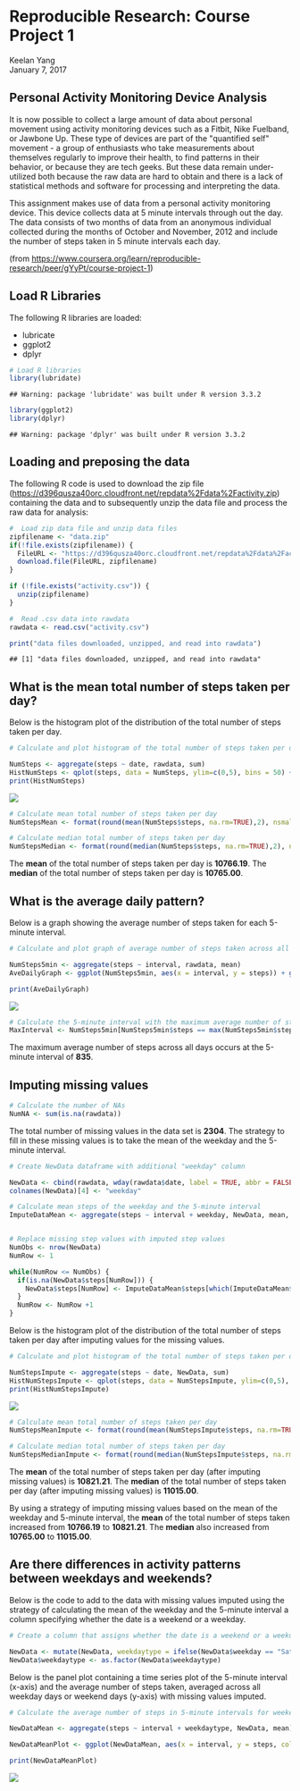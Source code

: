 # Reproducible Research: Course Project 1
Keelan Yang  
January 7, 2017  




## Personal Activity Monitoring Device Analysis

It is now possible to collect a large amount of data about personal movement using activity monitoring devices such as a Fitbit, Nike Fuelband, or Jawbone Up. These type of devices are part of the "quantified self" movement - a group of enthusiasts who take measurements about themselves regularly to improve their health, to find patterns in their behavior, or because they are tech geeks. But these data remain under-utilized both because the raw data are hard to obtain and there is a lack of statistical methods and software for processing and interpreting the data.

This assignment makes use of data from a personal activity monitoring device. This device collects data at 5 minute intervals through out the day. The data consists of two months of data from an anonymous individual collected during the months of October and November, 2012 and include the number of steps taken in 5 minute intervals each day.

(from https://www.coursera.org/learn/reproducible-research/peer/gYyPt/course-project-1)


## Load R Libraries

The following R libraries are loaded:

- lubricate
- ggplot2
- dplyr




```r
# Load R libraries
library(lubridate)
```

```
## Warning: package 'lubridate' was built under R version 3.3.2
```

```r
library(ggplot2)
library(dplyr)
```

```
## Warning: package 'dplyr' was built under R version 3.3.2
```


## Loading and preposing the data


The following R code is used to download the zip file  (https://d396qusza40orc.cloudfront.net/repdata%2Fdata%2Factivity.zip) containing the data and to subsequently unzip the data file and process the raw data for analysis:



```r
#  Load zip data file and unzip data files
zipfilename <- "data.zip"
if(!file.exists(zipfilename)) {
  FileURL <- "https://d396qusza40orc.cloudfront.net/repdata%2Fdata%2Factivity.zip"
  download.file(FileURL, zipfilename)
}

if (!file.exists("activity.csv")) { 
  unzip(zipfilename) 
}

#  Read .csv data into rawdata
rawdata <- read.csv("activity.csv")

print("data files downloaded, unzipped, and read into rawdata")
```

```
## [1] "data files downloaded, unzipped, and read into rawdata"
```


## What is the mean total number of steps taken per day?


Below is the histogram plot of the distribution of the total number of steps taken per day.



```r
# Calculate and plot histogram of the total number of steps taken per day

NumSteps <- aggregate(steps ~ date, rawdata, sum)
HistNumSteps <- qplot(steps, data = NumSteps, ylim=c(0,5), bins = 50) + ggtitle("Histogram of Total Number of Steps per Day") + ylab("Number of Days") + xlab("Total Number of Steps")
print(HistNumSteps)
```

![](figures/NumTotalSteps-1.png)<!-- -->



```r
# Calculate mean total number of steps taken per day
NumStepsMean <- format(round(mean(NumSteps$steps, na.rm=TRUE),2), nsmall = 2)
```



```r
# Calculate median total number of steps taken per day
NumStepsMedian <- format(round(median(NumSteps$steps, na.rm=TRUE),2), nsmall = 2)
```


The **mean** of the total number of steps taken per day is **10766.19**.  The **median** of the total number of steps taken per day is **10765.00**.

## What is the average daily pattern?


Below is a graph showing the average number of steps taken for each 5-minute interval.



```r
# Calculate and plot graph of average number of steps taken across all days for each 5-minute time interval

NumSteps5min <- aggregate(steps ~ interval, rawdata, mean)
AveDailyGraph <- ggplot(NumSteps5min, aes(x = interval, y = steps)) + geom_line() + ggtitle("Average Number of Steps Taken by 5 Minute Interval") + xlab("Interval (Minutes)") + ylab("Average Number of Steps Taken")

print(AveDailyGraph)
```

![](figures/AveDailyAct-1.png)<!-- -->


```r
# Calculate the 5-minute interval with the maximum average number of steps
MaxInterval <- NumSteps5min[NumSteps5min$steps == max(NumSteps5min$steps),][1,1]
```

The maximum average number of steps across all days occurs at the 5-minute interval of **835**. 


##  Imputing missing values


```r
# Calculate the number of NAs
NumNA <- sum(is.na(rawdata))
```

The total number of missing values in the data set is **2304**.  The strategy to fill in these missing values is to take the mean of the weekday and the 5-minute interval.  


```r
# Create NewData dataframe with additional "weekday" column

NewData <- cbind(rawdata, wday(rawdata$date, label = TRUE, abbr = FALSE))
colnames(NewData)[4] <- "weekday"

# Calculate mean steps of the weekday and the 5-minute interval
ImputeDataMean <- aggregate(steps ~ interval + weekday, NewData, mean, na.rm=TRUE)


# Replace missing step values with imputed step values
NumObs <- nrow(NewData)
NumRow <- 1

while(NumRow <= NumObs) {
  if(is.na(NewData$steps[NumRow])) {
    NewData$steps[NumRow] <- ImputeDataMean$steps[which(ImputeDataMean$interval==NewData$interval[NumRow] & ImputeDataMean$weekday ==NewData$weekday[NumRow])]
  }
  NumRow <- NumRow +1
}
```

Below is the histogram plot of the distribution of the total number of steps taken per day after imputing values for the missing values.



```r
# Calculate and plot histogram of the total number of steps taken per day (with imputed values)

NumStepsImpute <- aggregate(steps ~ date, NewData, sum)
HistNumStepsImpute <- qplot(steps, data = NumStepsImpute, ylim=c(0,5), bins = 50) + ggtitle("Histogram of Total Number of Steps per Day") + ylab("Number of Days") + xlab("Total Number of Steps")
print(HistNumStepsImpute)
```

![](figures/NumTotalStepsImputed-1.png)<!-- -->



```r
# Calculate mean total number of steps taken per day
NumStepsMeanImpute <- format(round(mean(NumStepsImpute$steps, na.rm=TRUE),2), nsmall = 2)
```



```r
# Calculate median total number of steps taken per day
NumStepsMedianImpute <- format(round(median(NumStepsImpute$steps, na.rm=TRUE),2), nsmall = 2)
```


The **mean** of the total number of steps taken per day (after imputing missing values) is **10821.21**.  The **median** of the total number of steps taken per day (after imputing missing values) is **11015.00**.

By using a strategy of imputing missing values based on the mean of the weekday and 5-minute interval, the **mean** of the total number of steps taken increased from **10766.19** to **10821.21**. The **median** also increased from **10765.00** to **11015.00**.

## Are there differences in activity patterns between weekdays and weekends?

Below is the code to add to the  data with missing values imputed using the strategy of calculating the mean of the weekday and the 5-minute interval a column specifying whether the date is a weekend or a weekday.


```r
# Create a column that assigns whether the date is a weekend or a weekday

NewData <- mutate(NewData, weekdaytype = ifelse(NewData$weekday == "Saturday" | NewData$weekday == "Sunday", "weekend", "weekday"))
NewData$weekdaytype <- as.factor(NewData$weekdaytype)
```

Below is the panel plot containing a time series plot of the 5-minute interval (x-axis) and the average number of steps taken, averaged across all weekday days or weekend days (y-axis) with missing values imputed.


```r
# Calculate the average number of steps in 5-minute intervals for weekends and weekdays

NewDataMean <- aggregate(steps ~ interval + weekdaytype, NewData, mean)

NewDataMeanPlot <- ggplot(NewDataMean, aes(x = interval, y = steps, color = weekdaytype)) +  facet_wrap(~weekdaytype, nrow = 2, ncol=1) + geom_line() + theme(legend.position="none") + xlab("Interval (Minutes)") + ylab("Average Number of Steps Taken")

print(NewDataMeanPlot)
```

![](figures/NewDataMean-1.png)<!-- -->

